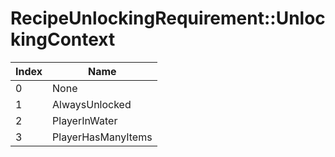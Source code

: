 # RecipeUnlockingRequirement::UnlockingContext

Index | Name
--- | ---
0 | None
1 | AlwaysUnlocked
2 | PlayerInWater
3 | PlayerHasManyItems